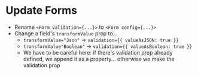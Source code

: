 # Update Forms

- Rename `<Form validation={...}>` to `<Form config={...}>`
- Change a field's `transformValue` prop to...
  - `transformValue="Json"` -> `validation={{ valueAsJSON: true }}`
  - `transformValue"Boolean"` -> `validation={{ valueAsBoolean: true }}`
  - We have to be careful here: if there's validation prop already defined, we append it as a property... otherwise we make the validation prop
